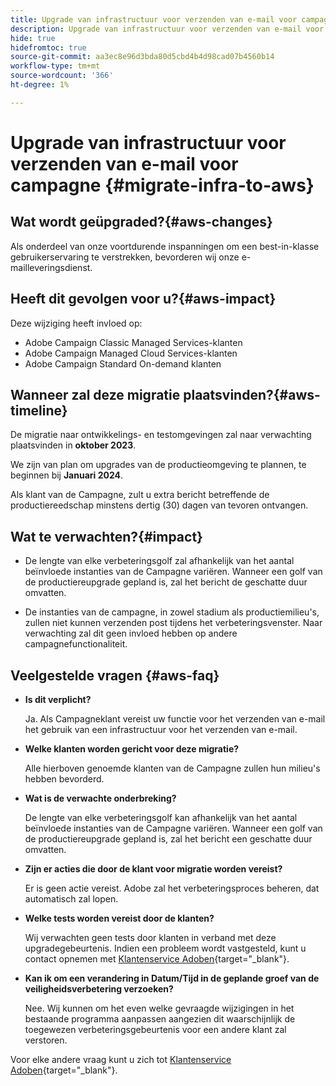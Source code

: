 ```yaml
---
title: Upgrade van infrastructuur voor verzenden van e-mail voor campagne
description: Upgrade van infrastructuur voor verzenden van e-mail voor campagne
hide: true
hidefromtoc: true
source-git-commit: aa3ec8e96d3bda80d5cbd4b4d98cad07b4560b14
workflow-type: tm+mt
source-wordcount: '366'
ht-degree: 1%

---
```



# Upgrade van infrastructuur voor verzenden van e-mail voor campagne {#migrate-infra-to-aws}

## Wat wordt geüpgraded?{#aws-changes}

Als onderdeel van onze voortdurende inspanningen om een best-in-klasse gebruikerservaring te verstrekken, bevorderen wij onze e-mailleveringsdienst.

## Heeft dit gevolgen voor u?{#aws-impact}

Deze wijziging heeft invloed op:

* Adobe Campaign Classic Managed Services-klanten
* Adobe Campaign Managed Cloud Services-klanten
* Adobe Campaign Standard On-demand klanten

## Wanneer zal deze migratie plaatsvinden?{#aws-timeline}

De migratie naar ontwikkelings- en testomgevingen zal naar verwachting plaatsvinden in **oktober 2023**.

We zijn van plan om upgrades van de productieomgeving te plannen, te beginnen bij **Januari 2024**.

Als klant van de Campagne, zult u extra bericht betreffende de productiereedschap minstens dertig (30) dagen van tevoren ontvangen.

## Wat te verwachten?{#impact}

* De lengte van elke verbeteringsgolf zal afhankelijk van het aantal beïnvloede instanties van de Campagne variëren. Wanneer een golf van de productiereupgrade gepland is, zal het bericht de geschatte duur omvatten.

* De instanties van de campagne, in zowel stadium als productiemilieu&#39;s, zullen niet kunnen verzenden post tijdens het verbeteringsvenster. Naar verwachting zal dit geen invloed hebben op andere campagnefunctionaliteit.

## Veelgestelde vragen {#aws-faq}

* **Is dit verplicht?**

  Ja. Als Campagneklant vereist uw functie voor het verzenden van e-mail het gebruik van een infrastructuur voor het verzenden van e-mail.

* **Welke klanten worden gericht voor deze migratie?**

  Alle hierboven genoemde klanten van de Campagne zullen hun milieu&#39;s hebben bevorderd.

* **Wat is de verwachte onderbreking?**

  De lengte van elke verbeteringsgolf kan afhankelijk van het aantal beïnvloede instanties van de Campagne variëren. Wanneer een golf van de productiereupgrade gepland is, zal het bericht een geschatte duur omvatten.

* **Zijn er acties die door de klant voor migratie worden vereist?**

  Er is geen actie vereist. Adobe zal het verbeteringsproces beheren, dat automatisch zal lopen.

* **Welke tests worden vereist door de klanten?**

  Wij verwachten geen tests door klanten in verband met deze upgradegebeurtenis. Indien een probleem wordt vastgesteld, kunt u contact opnemen met [Klantenservice Adoben](https://experienceleague.adobe.com/?support-solution=Campaign#support){target="_blank"}.


* **Kan ik om een verandering in Datum/Tijd in de geplande groef van de veiligheidsverbetering verzoeken?**

  Nee. Wij kunnen om het even welke gevraagde wijzigingen in het bestaande programma aanpassen aangezien dit waarschijnlijk de toegewezen verbeteringsgebeurtenis voor een andere klant zal verstoren.

Voor elke andere vraag kunt u zich tot [Klantenservice Adoben](https://experienceleague.adobe.com/?support-solution=Campaign#support){target="_blank"}.
